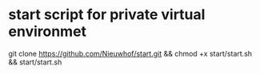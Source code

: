 # start script for private virtual environmet
git clone https://github.com/Nieuwhof/start.git && chmod +x start/start.sh && start/start.sh

